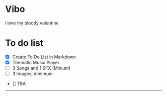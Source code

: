 # Vibo
i love my bloody valentine 

# To do list
- [x] Create To Do List in Markdown
- [x] Thematic Music Player
- [ ] 3 Songs and 1 SFX (Minium)
- [ ] 3 Images, minimum
- [] TBA
---